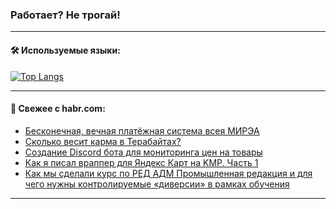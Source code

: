 ### Работает? Не трогай!

---
<!--
#### 🛠️ Technical stack:

![Java](https://img.shields.io/badge/Java-informational?logo=Oracle&style=flat&logoColor=white&color=FF4500)
![Kotlin](https://img.shields.io/badge/Kotlin-informational?logo=Kotlin&style=flat&logoColor=white&color=774D97)
![TS](https://img.shields.io/badge/TypeScript-informational?logo=typeScript&style=flat&logoColor=black&color=017acc)
![Python](https://img.shields.io/badge/Python-informational?logo=Python&style=flat&logoColor=black&color=ffdd54) <br>
![Spring](https://img.shields.io/badge/Spring-informational?logo=Spring&style=flat&logoColor=white&color=6DB33F) 
![SpringBoot](https://img.shields.io/badge/SpringBoot-informational?logo=SpringBoot&style=flat&logoColor=white&color=6DB33F)
![Nest](https://img.shields.io/badge/NestJS-informational?logo=NestJS&style=flat&logoColor=white&color=E0234E) 
![NodeJS](https://img.shields.io/badge/NodeJS-informational?logo=node.js&style=flat&logoColor=white&color=70A760)<br>
![PostgreSQL](https://img.shields.io/badge/PostgreSQL-informational?logo=PostgreSQL&style=flat&logoColor=white&color=DAA520)
![MongoDB](https://img.shields.io/badge/MongoDB-informational?logo=MongoDB&style=flat&logoColor=white&color=870000)
![Apache](https://img.shields.io/badge/Apache-informational?logo=apache&style=flat&logoColor=white&color=f74e28)

___ 
-->

#### 🛠️ Используемые языки:

[![Top Langs](https://github-readme-stats-u2qms2cxw-advtsettinggmailcoms-projects.vercel.app/api/top-langs/?username=zloylis&langs_count=10&hide_title=true&title_color=e6edf3&size_weight=0.5&count_weight=0.5&layout=compact&hide_progress=true&hide_border=true&theme=dracula)](https://github.com/zloylis)

<!---


####  :octocat:&nbsp;&nbsp; Статистика:

![GitHub stats](https://github-readme-stats-u2qms2cxw-advtsettinggmailcoms-projects.vercel.app/api?username=zloylis&show_icons=true&hide_border=true&theme=dracula&title_color=e6edf3&include_all_commits=true&count_private=true&hide_rank=false&hide_title=true&rank_icon=github)
-->
---

#### 💬 Свежее с habr.com:

<!-- BLOG-POST-LIST:START -->
- [Бесконечная, вечная платёжная система всея МИРЭА](https://habr.com/ru/articles/840170/?utm_source=habrahabr&utm_medium=rss&utm_campaign=840170)
- [Сколько весит карма в Терабайтах?](https://habr.com/ru/articles/840142/?utm_source=habrahabr&utm_medium=rss&utm_campaign=840142)
- [Создание Discord бота для мониторинга цен на товары](https://habr.com/ru/companies/amvera/articles/839364/?utm_source=habrahabr&utm_medium=rss&utm_campaign=839364)
- [Как я писал враппер для Яндекс Карт на KMP. Часть 1](https://habr.com/ru/articles/840128/?utm_source=habrahabr&utm_medium=rss&utm_campaign=840128)
- [Как мы сделали курс по РЕД АДМ Промышленная редакция и для чего нужны контролируемые «диверсии» в рамках обучения](https://habr.com/ru/companies/redsoft/articles/840120/?utm_source=habrahabr&utm_medium=rss&utm_campaign=840120)
<!-- BLOG-POST-LIST:END -->

---
